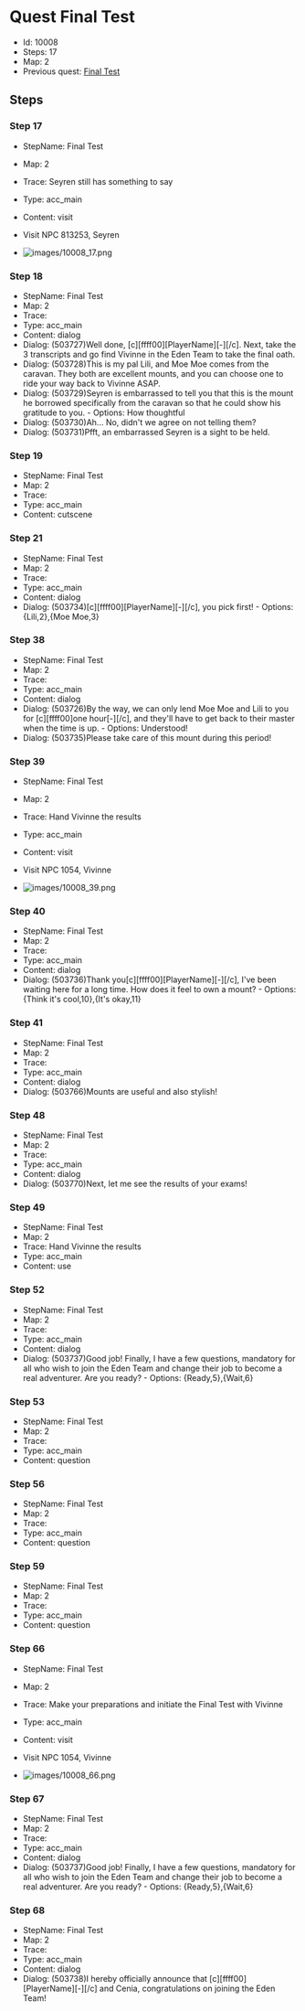 # Quest Final Test

- Id: 10008
- Steps: 17
- Map: 2
- Previous quest: [Final Test](10007.md)

## Steps

### Step 17
- StepName:  Final Test
- Map:  2
- Trace:  Seyren still has something to say
- Type:  acc_main
- Content:  visit
- Visit NPC 813253, Seyren

- ![images/10008_17.png](images/10008_17.png)


### Step 18
- StepName:  Final Test
- Map:  2
- Trace:  
- Type:  acc_main
- Content:  dialog
- Dialog: (503727)Well done, [c][ffff00][PlayerName][-][/c]. Next, take the 3 transcripts and go find Vivinne in the Eden Team to take the final oath.
- Dialog: (503728)This is my pal Lili, and Moe Moe comes from the caravan. They both are excellent mounts, and you can choose one to ride your way back to Vivinne ASAP.
- Dialog: (503729)Seyren is embarrassed to tell you that this is the mount he borrowed specifically from the caravan so that he could show his gratitude to you. - Options: How thoughtful
- Dialog: (503730)Ah... No, didn't we agree on not telling them?
- Dialog: (503731)Pfft, an embarrassed Seyren is a sight to be held.


### Step 19
- StepName:  Final Test
- Map:  2
- Trace:  
- Type:  acc_main
- Content:  cutscene


### Step 21
- StepName:  Final Test
- Map:  2
- Trace:  
- Type:  acc_main
- Content:  dialog
- Dialog: (503734)[c][ffff00][PlayerName][-][/c], you pick first! - Options: {Lili,2},{Moe Moe,3}


### Step 38
- StepName:  Final Test
- Map:  2
- Trace:  
- Type:  acc_main
- Content:  dialog
- Dialog: (503726)By the way, we can only lend Moe Moe and Lili to you for [c][ffff00]one hour[-][/c], and they'll have to get back to their master when the time is up. - Options: Understood!
- Dialog: (503735)Please take care of this mount during this period!


### Step 39
- StepName:  Final Test
- Map:  2
- Trace:  Hand Vivinne the results
- Type:  acc_main
- Content:  visit
- Visit NPC 1054, Vivinne

- ![images/10008_39.png](images/10008_39.png)


### Step 40
- StepName:  Final Test
- Map:  2
- Trace:  
- Type:  acc_main
- Content:  dialog
- Dialog: (503736)Thank you[c][ffff00][PlayerName][-][/c], I've been waiting here for a long time. How does it feel to own a mount? - Options: {Think it's cool,10},{It's okay,11}


### Step 41
- StepName:  Final Test
- Map:  2
- Trace:  
- Type:  acc_main
- Content:  dialog
- Dialog: (503766)Mounts are useful and also stylish!


### Step 48
- StepName:  Final Test
- Map:  2
- Trace:  
- Type:  acc_main
- Content:  dialog
- Dialog: (503770)Next, let me see the results of your exams!


### Step 49
- StepName:  Final Test
- Map:  2
- Trace:  Hand Vivinne the results
- Type:  acc_main
- Content:  use


### Step 52
- StepName:  Final Test
- Map:  2
- Trace:  
- Type:  acc_main
- Content:  dialog
- Dialog: (503737)Good job! Finally, I have a few questions, mandatory for all who wish to join the Eden Team and change their job to become a real adventurer. Are you ready? - Options: {Ready,5},{Wait,6}


### Step 53
- StepName:  Final Test
- Map:  2
- Trace:  
- Type:  acc_main
- Content:  question


### Step 56
- StepName:  Final Test
- Map:  2
- Trace:  
- Type:  acc_main
- Content:  question


### Step 59
- StepName:  Final Test
- Map:  2
- Trace:  
- Type:  acc_main
- Content:  question


### Step 66
- StepName:  Final Test
- Map:  2
- Trace:  Make your preparations and initiate the Final Test with Vivinne
- Type:  acc_main
- Content:  visit
- Visit NPC 1054, Vivinne

- ![images/10008_66.png](images/10008_66.png)


### Step 67
- StepName:  Final Test
- Map:  2
- Trace:  
- Type:  acc_main
- Content:  dialog
- Dialog: (503737)Good job! Finally, I have a few questions, mandatory for all who wish to join the Eden Team and change their job to become a real adventurer. Are you ready? - Options: {Ready,5},{Wait,6}


### Step 68
- StepName:  Final Test
- Map:  2
- Trace:  
- Type:  acc_main
- Content:  dialog
- Dialog: (503738)I hereby officially announce that [c][ffff00][PlayerName][-][/c] and Cenia, congratulations on joining the Eden Team!


